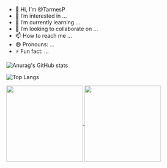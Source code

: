 - 👋 Hi, I’m @TarmesP
- 👀 I’m interested in ...
- 🌱 I’m currently learning ...
- 💞️ I’m looking to collaborate on ...
- 📫 How to reach me ...
- 😄 Pronouns: ...
- ⚡ Fun fact: ...

![Anurag's GitHub stats](https://github-readme-stats.vercel.app/api?username=TarmesP&show_icons=true&theme=dracula)

![Top Langs](https://github-readme-stats.vercel.app/api/top-langs/?username=TarmesP&layout=compact&theme=dracula)

<a href="https://github.com/TarmesP/github-readme-stats">
  <img height=200 align="center" src="https://github-readme-stats.vercel.app/api?username=TarmesP" />
</a>
<a href="https://github.com/TarmesP/convoychat">
  <img height=200 align="center" src="https://github-readme-stats.vercel.app/api/top-langs?username=TarmesP&layout=compact&langs_count=8&card_width=320" />
</a>


<!---
TarmesP/TarmesP is a ✨ special ✨ repository because its `README.md` (this file) appears on your GitHub profile.
You can click the Preview link to take a look at your changes.
--->
